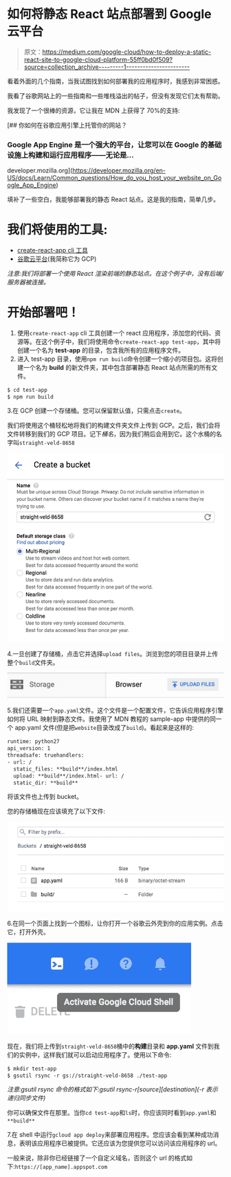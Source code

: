 # 如何将静态 React 站点部署到 Google 云平台

> 原文：<https://medium.com/google-cloud/how-to-deploy-a-static-react-site-to-google-cloud-platform-55ff0bd0f509?source=collection_archive---------1----------------------->

看着外面的几个指南，当我试图找到如何部署我的应用程序时，我感到非常困惑。

我看了谷歌网站上的一些指南和一些堆栈溢出的帖子，但没有发现它们太有帮助。

我发现了一个很棒的资源，它让我在 MDN 上获得了 70%的支持:

[](https://developer.mozilla.org/en-US/docs/Learn/Common_questions/How_do_you_host_your_website_on_Google_App_Engine) [## 你如何在谷歌应用引擎上托管你的网站？

### Google App Engine 是一个强大的平台，让您可以在 Google 的基础设施上构建和运行应用程序——无论是…

developer.mozilla.org](https://developer.mozilla.org/en-US/docs/Learn/Common_questions/How_do_you_host_your_website_on_Google_App_Engine) 

填补了一些空白，我能够部署我的静态 React 站点。这是我的指南，简单几步。

# 我们将使用的工具:

*   [create-react-app cli 工具](https://github.com/facebookincubator/create-react-app)
*   [谷歌云平台](https://cloud.google.com/)(我简称它为 GCP)

*注意:我们将部署一个使用 React 渲染前端的静态站点。在这个例子中，没有后端/服务器被连接。*

# 开始部署吧！

1.  使用`create-react-app` cli 工具创建一个 react 应用程序，添加您的代码、资源等。在这个例子中，我们将使用命令`create-react-app test-app`，其中将创建一个名为 **test-app** 的目录，包含我所有的应用程序文件。
2.  进入 test-app 目录，使用`npm run build`命令创建一个缩小的项目包。这将创建一个名为 **build** 的新文件夹，其中包含部署静态 React 站点所需的所有文件。

```
$ cd test-app
$ npm run build
```

3.在 GCP 创建一个存储桶。您可以保留默认值，只需点击`create`。

我们将使用这个桶轻松地将我们的构建文件夹文件上传到 GCP。之后，我们会将文件转移到我们的 GCP 项目。记下*桶名*，因为我们稍后会用到它。这个水桶的名字叫`straight-veld-8658`

![](img/ee39966331ab8e3640c8eb1c5f128d44.png)

4.一旦创建了存储桶，点击它并选择`upload files`。浏览到您的项目目录并上传整个`build`文件夹。

![](img/fa76d6583dbee07e709e19589c4a9cb7.png)

5.我们还需要一个`app.yaml`文件。这个文件是一个配置文件，它告诉应用程序引擎如何将 URL 映射到静态文件。我使用了 MDN 教程的 sample-app 中提供的同一个 app.yaml 文件(但是把`website`目录改成了`build`)。看起来是这样的:

```
runtime: python27
api_version: 1
threadsafe: truehandlers:
- url: /
  static_files: **build**/index.html
  upload: **build**/index.html- url: /
  static_dir: **build**
```

将该文件也上传到 bucket。

您的存储桶现在应该填充了以下文件:

![](img/4ef6b85a6492a7bf02833fbb13aff670.png)

6.在同一个页面上找到一个图标，让你打开一个谷歌云外壳到你的应用实例。点击它，打开外壳。

![](img/e94e77bbeaea28ce0399b41439ec4e73.png)

现在，我们将上传到`straight-veld-8658`桶中的**构建**目录和 **app.yaml** 文件到我们的实例中，这样我们就可以启动应用程序了。使用以下命令:

```
$ mkdir test-app
$ gsutil rsync -r gs://straight-veld-8658 ./test-app
```

*注意:gsutil rsync 命令的格式如下:gsutil rsync-r[source][destination](-r 表示递归同步文件)*

你可以确保文件在那里。当你`cd test-app`和`ls`时，你应该同时看到`app.yaml`和`**build**`

7.在 shell 中运行`gcloud app deploy`来部署应用程序。您应该会看到某种成功消息，表明该应用程序已被提供。它还应该为您提供您可以访问该应用程序的 url。

一般来说，除非你已经链接了一个自定义域名，否则这个 url 的格式如下:`https://[app_name].appspot.com`